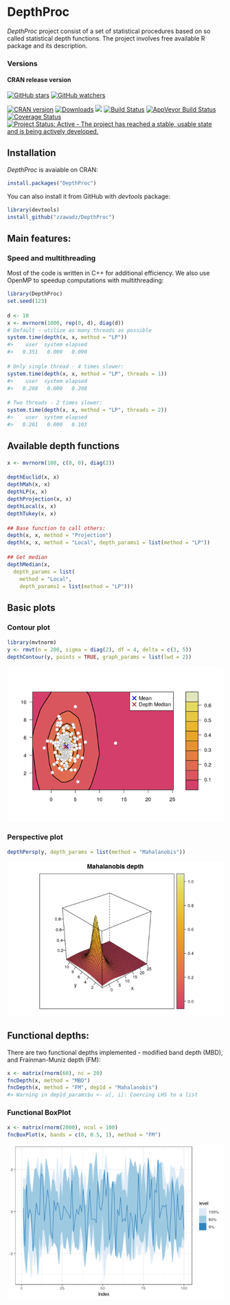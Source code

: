 
# DepthProc

<!-- README.md is generated from README.Rmd. Please edit that file -->

*DepthProc* project consist of a set of statistical procedures based on
so called statistical depth functions. The project involves free
available R package and its description.

### Versions

#### CRAN release version

[![GitHub
stars](https://img.shields.io/github/stars/zzawadz/DepthProc.svg?style=social&label=Stars)](https://github.com/zzawadz/DepthProc/stargazers)
[![GitHub
watchers](https://img.shields.io/github/watchers/zzawadz/DepthProc.svg?style=social&label=Watch)](https://github.com/zzawadz/DepthProc)

[![CRAN
version](https://www.r-pkg.org/badges/version/DepthProc)](https://cran.rstudio.com/package=DepthProc)
[![Downloads](https://cranlogs.r-pkg.org/badges/DepthProc)](https://cran.rstudio.com/package=DepthProc)
[![](https://cranlogs.r-pkg.org/badges/grand-total/DepthProc)](https://cran.rstudio.com/package=DepthProc)
[![Build
Status](https://travis-ci.org/zzawadz/DepthProc.svg?branch=master)](https://travis-ci.org/zzawadz/DepthProc)
[![AppVeyor Build
Status](https://ci.appveyor.com/api/projects/status/github/zzawadz/DepthProc?branch=master&svg=true)](https://ci.appveyor.com/project/zzawadz/DepthProc)
[![Coverage
Status](https://img.shields.io/codecov/c/github/zzawadz/DepthProc/master.svg)](https://codecov.io/github/zzawadz/DepthProc?branch=master)
[![Project Status: Active - The project has reached a stable, usable
state and is being actively
developed.](https://www.repostatus.org/badges/latest/active.svg)](https://www.repostatus.org/#active)

## Installation

*DepthProc* is avaiable on CRAN:

``` r
install.packages("DepthProc")
```

You can also install it from GitHub with *devtools* package:

``` r
library(devtools)
install_github("zzawadz/DepthProc")
```

## Main features:

### Speed and multithreading

Most of the code is written in C++ for additional efficiency. We also
use OpenMP to speedup computations with multithreading:

``` r
library(DepthProc)
set.seed(123)

d <- 10
x <- mvrnorm(1000, rep(0, d), diag(d))
# Default - utilize as many threads as possible
system.time(depth(x, x, method = "LP"))
#>    user  system elapsed 
#>   0.351   0.000   0.090

# Only single thread - 4 times slower:
system.time(depth(x, x, method = "LP", threads = 1))
#>    user  system elapsed 
#>   0.208   0.000   0.208

# Two threads - 2 times slower:
system.time(depth(x, x, method = "LP", threads = 2))
#>    user  system elapsed 
#>   0.201   0.000   0.103
```

## Available depth functions

``` r
x <- mvrnorm(100, c(0, 0), diag(2))

depthEuclid(x, x)
depthMah(x, x)
depthLP(x, x)
depthProjection(x, x)
depthLocal(x, x)
depthTukey(x, x)

## Base function to call others:
depth(x, x, method = "Projection")
depth(x, x, method = "Local", depth_params1 = list(method = "LP"))

## Get median
depthMedian(x, 
  depth_params = list(
    method = "Local",
    depth_params1 = list(method = "LP")))
```

## Basic plots

### Contour plot

``` r
library(mvtnorm)
y <- rmvt(n = 200, sigma = diag(2), df = 4, delta = c(3, 5))
depthContour(y, points = TRUE, graph_params = list(lwd = 2))
```

![](man/figures/README-contour-1.png)<!-- -->

### Perspective plot

``` r
depthPersp(y, depth_params = list(method = "Mahalanobis"))
```

![](man/figures/README-persp-1.png)<!-- -->

## Functional depths:

There are two functional depths implemented - modified band depth (MBD),
and Frainman-Muniz depth (FM):

``` r
x <- matrix(rnorm(60), nc = 20)
fncDepth(x, method = "MBD")
fncDepth(x, method = "FM", dep1d = "Mahalanobis")
#> Warning in dep1d_params$u <- u[, i]: Coercing LHS to a list
```

### Functional BoxPlot

``` r
x <- matrix(rnorm(2000), ncol = 100)
fncBoxPlot(x, bands = c(0, 0.5, 1), method = "FM")
```

![](man/figures/README-fncBox-1.png)<!-- -->
